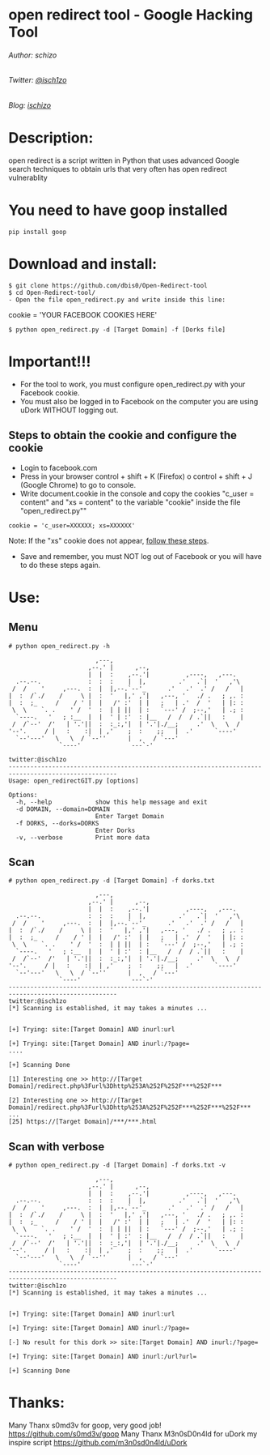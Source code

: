 # open redirect tool - Google Hacking Tool

###### Author: schizo
###### Twitter: [@isch1zo](https://twitter.com/isch1zo)
###### Blog: [ischizo](https://ischizo.com/)

# Description:

open redirect is a script written in Python that uses advanced Google search techniques to obtain urls that very often has open redirect vulnerablity

# You need to have goop installed
```
pip install goop
```

# Download and install:
```
$ git clone https://github.com/dbis0/Open-Redirect-tool
$ cd Open-Redirect-tool/
- Open the file open_redirect.py and write inside this line:
```
cookie = 'YOUR FACEBOOK COOKIES HERE'
```
$ python open_redirect.py -d [Target Domain] -f [Dorks file]
```
# Important!!!
- For the tool to work, you must configure open_redirect.py with your Facebook cookie.
- You must also be logged in to Facebook on the computer you are using uDork WITHOUT logging out.

## Steps to obtain the cookie and configure the cookie
- Login to facebook.com
- Press in your browser control + shift + K (Firefox) o control + shift + J (Google Chrome) to go to console.
- Write document.cookie in the console and copy the cookies "c_user = content" and "xs = content" to the variable "cookie" inside the file "open_redirect.py""
```
cookie = 'c_user=XXXXXX; xs=XXXXXX'
```
Note: If the "xs" cookie does not appear, [follow these steps](https://gist.github.com/sqren/0e4563f258c9e85e4ae1).
- Save and remember, you must NOT log out of Facebook or you will have to do these steps again.


# Use:

## Menu

```
# python open_redirect.py -h

                        ,---,                                     
                      ,--.' |      ,--,                           
                      |  |  :    ,--.'|          ,----,   ,---.   
  .--.--.             :  :  :    |  |,         .'   .`|  '   ,'\  
 /  /    '     ,---.  :  |  |,--.`--'_      .'   .'  .' /   /   | 
|  :  /`./    /     \ |  :  '   |,' ,'|   ,---, '   ./ .   ; ,. : 
|  :  ;_     /    / ' |  |   /' :'  | |   ;   | .'  /  '   | |: : 
 \  \    `. .    ' /  '  :  | | ||  | :   `---' /  ;--,'   | .; : 
  `----.   '   ; :__  |  |  ' | :'  : |__   /  /  / .`||   :    | 
 /  /`--'  /'   | '.'||  :  :_:,'|  | '.'|./__;     .'  \   \  /  
'--'.     / |   :    :|  | ,'    ;  :    ;;   |  .'      `----'   
  `--'---'   \   \  / `--''      |  ,   / `---'                   
              `----'              ---`-'                          
                                                                  
twitter:@isch1zo
----------------------------------------------------------------------------------------------------
Usage: open_redirectGIT.py [options]

Options:
  -h, --help            show this help message and exit
  -d DOMAIN, --domain=DOMAIN
                        Enter Target Domain
  -f DORKS, --dorks=DORKS
                        Enter Dorks
  -v, --verbose         Print more data
```
## Scan
```
# python open_redirect.py -d [Target Domain] -f dorks.txt

                        ,---,                                     
                      ,--.' |      ,--,                           
                      |  |  :    ,--.'|          ,----,   ,---.   
  .--.--.             :  :  :    |  |,         .'   .`|  '   ,'\  
 /  /    '     ,---.  :  |  |,--.`--'_      .'   .'  .' /   /   | 
|  :  /`./    /     \ |  :  '   |,' ,'|   ,---, '   ./ .   ; ,. : 
|  :  ;_     /    / ' |  |   /' :'  | |   ;   | .'  /  '   | |: : 
 \  \    `. .    ' /  '  :  | | ||  | :   `---' /  ;--,'   | .; : 
  `----.   '   ; :__  |  |  ' | :'  : |__   /  /  / .`||   :    | 
 /  /`--'  /'   | '.'||  :  :_:,'|  | '.'|./__;     .'  \   \  /  
'--'.     / |   :    :|  | ,'    ;  :    ;;   |  .'      `----'   
  `--'---'   \   \  / `--''      |  ,   / `---'                   
              `----'              ---`-'                          
----------------------------------------------------------------------------------------------------                                                                 
twitter:@isch1zo
[*] Scanning is established, it may takes a minutes ...


[+] Trying: site:[Target Domain] AND inurl:url

[+] Trying: site:[Target Domain] AND inurl:/?page=
....

[+] Scanning Done 

[1] Interesting one >> http://[Target Domain]/redirect.php%3Furl%3Dhttp%253A%252F%252F***%252F***

[2] Interesting one >> http://[Target Domain]/redirect.php%3Furl%3Dhttp%253A%252F%252F***%252F***%252F***
...
[25] https://[Target Domain]/***/***.html
```
## Scan with verbose
```
# python open_redirect.py -d [Target Domain] -f dorks.txt -v

                        ,---,                                     
                      ,--.' |      ,--,                           
                      |  |  :    ,--.'|          ,----,   ,---.   
  .--.--.             :  :  :    |  |,         .'   .`|  '   ,'\  
 /  /    '     ,---.  :  |  |,--.`--'_      .'   .'  .' /   /   | 
|  :  /`./    /     \ |  :  '   |,' ,'|   ,---, '   ./ .   ; ,. : 
|  :  ;_     /    / ' |  |   /' :'  | |   ;   | .'  /  '   | |: : 
 \  \    `. .    ' /  '  :  | | ||  | :   `---' /  ;--,'   | .; : 
  `----.   '   ; :__  |  |  ' | :'  : |__   /  /  / .`||   :    | 
 /  /`--'  /'   | '.'||  :  :_:,'|  | '.'|./__;     .'  \   \  /  
'--'.     / |   :    :|  | ,'    ;  :    ;;   |  .'      `----'   
  `--'---'   \   \  / `--''      |  ,   / `---'                   
              `----'              ---`-'                          
----------------------------------------------------------------------------------------------------                                                                  
twitter:@isch1zo
[*] Scanning is established, it may takes a minutes ...


[+] Trying: site:[Target Domain] AND inurl:url

[+] Trying: site:[Target Domain] AND inurl:/?page=

[-] No result for this dork >> site:[Target Domain] AND inurl:/?page=

[+] Trying: site:[Target Domain] AND inurl:/url?url=

[+] Scanning Done 
```
# Thanks:

Many Thanx s0md3v for goop, very good job! https://github.com/s0md3v/goop
Many Thanx M3n0sD0n4ld for uDork my inspire script https://github.com/m3n0sd0n4ld/uDork



